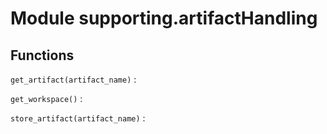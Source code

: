 Module supporting.artifactHandling
==================================

Functions
---------

    
`get_artifact(artifact_name)`
:   

    
`get_workspace()`
:   

    
`store_artifact(artifact_name)`
: